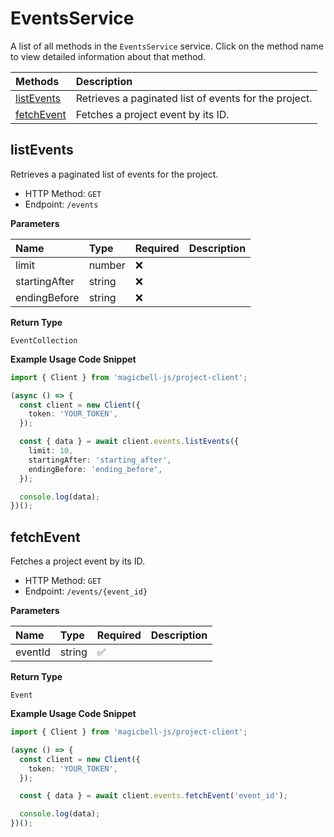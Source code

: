 # EventsService

A list of all methods in the `EventsService` service. Click on the method name to view detailed information about that method.

| Methods                   | Description                                           |
| :------------------------ | :---------------------------------------------------- |
| [listEvents](#listevents) | Retrieves a paginated list of events for the project. |
| [fetchEvent](#fetchevent) | Fetches a project event by its ID.                    |

## listEvents

Retrieves a paginated list of events for the project.

- HTTP Method: `GET`
- Endpoint: `/events`

**Parameters**

| Name          | Type   | Required | Description |
| :------------ | :----- | :------- | :---------- |
| limit         | number | ❌       |             |
| startingAfter | string | ❌       |             |
| endingBefore  | string | ❌       |             |

**Return Type**

`EventCollection`

**Example Usage Code Snippet**

```typescript
import { Client } from 'magicbell-js/project-client';

(async () => {
  const client = new Client({
    token: 'YOUR_TOKEN',
  });

  const { data } = await client.events.listEvents({
    limit: 10,
    startingAfter: 'starting_after',
    endingBefore: 'ending_before',
  });

  console.log(data);
})();
```

## fetchEvent

Fetches a project event by its ID.

- HTTP Method: `GET`
- Endpoint: `/events/{event_id}`

**Parameters**

| Name    | Type   | Required | Description |
| :------ | :----- | :------- | :---------- |
| eventId | string | ✅       |             |

**Return Type**

`Event`

**Example Usage Code Snippet**

```typescript
import { Client } from 'magicbell-js/project-client';

(async () => {
  const client = new Client({
    token: 'YOUR_TOKEN',
  });

  const { data } = await client.events.fetchEvent('event_id');

  console.log(data);
})();
```
